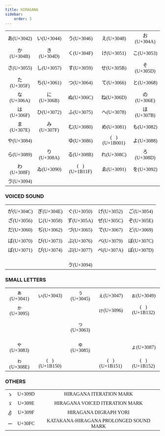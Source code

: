 ```yaml
---
title: HIRAGANA
sidebar:
    order: 3
---
```


<link rel="preconnect" href="https://fonts.googleapis.com">
<link rel="preconnect" href="https://fonts.gstatic.com" crossorigin>
<link href="https://fonts.googleapis.com/css2?family=Noto+Serif+Hentaigana:wght@200..900&display=swap" rel="stylesheet">
<style>
.hentaigana {
  font-family: "Noto Serif Hentaigana", serif;
  font-optical-sizing: auto;
  font-style: normal;
}
td {
  font-family: serif;
  font-optical-sizing: auto;
  font-style: normal;
}
</style>


||||||
|:---:|:---:|:---:|:---:|:---:|
|&#x3042;(U+3042)|&#x3044;(U+3044)|&#x3046;(U+3046)|&#x3048;(U+3048)|&#x304A;(U+304A)|
|&#x304B;(U+304B)|&#x304D;(U+304D)|&#x304F;(U+304F)|&#x3051;(U+3051)|&#x3053;(U+3053)|
|&#x3055;(U+3055)|&#x3057;(U+3057)|&#x3059;(U+3059)|&#x305B;(U+305B)|&#x305D;(U+305D)|
|&#x305F;(U+305F)|&#x3061;(U+3061)|&#x3064;(U+3064)|&#x3066;(U+3066)|&#x3068;(U+3068)|
|&#x306A;(U+306A)|&#x306B;(U+306B)|&#x306C;(U+306C)|&#x306D;(U+306D)|&#x306E;(U+306E)|
|&#x306F;(U+306F)|&#x3072;(U+3072)|&#x3075;(U+3075)|&#x3078;(U+3078)|&#x307B;(U+307B)|
|&#x307E;(U+307E)|&#x307F;(U+307F)|&#x3080;(U+3080)|&#x3081;(U+3081)|&#x3082;(U+3082)|
|&#x3084;(U+3084)||&#x3086;(U+3086)|(<span class="hentaigana">&#x1B001;</span>)(U+1B001)|&#x3088;(U+3088)|
|&#x3089;(U+3089)|&#x308A;(U+308A)|&#x308B;(U+308B)|&#x308C;(U+308C)|&#x308D;(U+308D)|
|&#x308F;(U+308F)|&#x3090;(U+3090)|(<span class="hentaigana">&#x1B11F;</span>)(U+1B11F)|&#x3091;(U+3091)|&#x3092;(U+3092)|
|&#x3094;(U+3094)|||||

### VOICED SOUND

||||||
|:---:|:---:|:---:|:---:|:---:|
||||||
|&#x304C;(U+304C)|&#x304E;(U+304E)|&#x3050;(U+3050)|&#x3052;(U+3052)|&#x3054;(U+3054)|
|&#x3056;(U+3056)|&#x3058;(U+3058)|&#x305A;(U+305A)|&#x305C;(U+305C)|&#x305E;(U+305E)|
|&#x3060;(U+3060)|&#x3062;(U+3062)|&#x3065;(U+3065)|&#x3067;(U+3067)|&#x3069;(U+3069)|
||||||
|&#x3070;(U+3070)|&#x3073;(U+3073)|&#x3076;(U+3076)|&#x3079;(U+3079)|&#x307C;(U+307C)|
|&#x3071;(U+3071)|&#x3074;(U+3074)|&#x3077;(U+3077)|&#x307A;(U+307A)|&#x307D;(U+307D)|
||||||
||||||
||||||
|||&#x3094;(U+3094)|||


### SMALL LETTERS

||||||
|:---:|:---:|:---:|:---:|:---:|
|&#x3041;(U+3041)|&#x3043;(U+3043)|&#x3045;(U+3045)|&#x3047;(U+3047)|&#x3049;(U+3049)|
|&#x3095;(U+3095)|||&#x3096;(U+3096)|(&#x1B132;)(U+1B132)|
||||||
|||&#x3063;(U+3063)|||
||||||
||||||
||||||
|&#x3083;(U+3083)||&#x3085;(U+3085)||&#x3087;(U+3087)|
||||||
|&#x308E;(U+308E)|(&#x1B150;)(U+1B150)||(&#x1B151;)(U+1B151)|(&#x1B152;)(U+1B152)|

### OTHERS

||||
|:---:|:---:|:---:|
|&#x309D;|U+309D|HIRAGANA ITERATION MARK|
|&#x309E;|U+309E|HIRAGANA VOICED ITERATION MARK|
|&#x309F;|U+309F|HIRAGANA DIGRAPH YORI|
|&#x30FC;|U+30FC|KATAKANA-HIRAGANA PROLONGED SOUND MARK|
